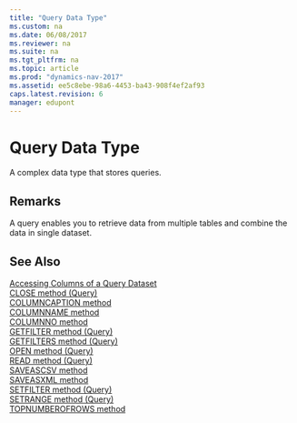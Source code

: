 ```yaml
---
title: "Query Data Type"
ms.custom: na
ms.date: 06/08/2017
ms.reviewer: na
ms.suite: na
ms.tgt_pltfrm: na
ms.topic: article
ms.prod: "dynamics-nav-2017"
ms.assetid: ee5c8ebe-98a6-4453-ba43-908f4ef2af93
caps.latest.revision: 6
manager: edupont
---
```

# Query Data Type
A complex data type that stores queries.  
  
## Remarks  
 A query enables you to retrieve data from multiple tables and combine the data in single dataset.  
  
## See Also  
 [Accessing Columns of a Query Dataset](Accessing-Columns-of-a-Query-Dataset.md)   
 [CLOSE method (Query)](devenv-close-method-query.md)   
 [COLUMNCAPTION method](devenv-columncaption-method.md)   
 [COLUMNNAME method](devenv-columnname-method.md)   
 [COLUMNNO method](devenv-columnno-method.md)   
 [GETFILTER method (Query)](devenv-getfilter-method-query.md)   
 [GETFILTERS method (Query)](devenv-getfilters-method-query.md)   
 [OPEN method (Query)](devenv-open-method-query.md)   
 [READ method (Query)](devenv-read-method-query.md)   
 [SAVEASCSV method](devenv-saveascsv-method.md)   
 [SAVEASXML method](devenv-saveasxml-method.md)   
 [SETFILTER method (Query)](devenv-setfilter-method-query.md)   
 [SETRANGE method (Query)](devenv-setrange-method-query.md)   
 [TOPNUMBEROFROWS method](devenv-topnumberofrows-method.md)